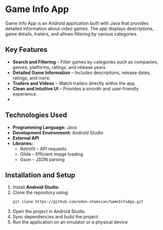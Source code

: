 # Game Info App

Game Info App is an Android application built with Java that provides detailed information about video games. The app displays descriptions, game details, trailers, and allows filtering by various categories.

## Key Features
- **Search and Filtering** – Filter games by categories such as companies, genres, platforms, ratings, and release years.
- **Detailed Game Information** – Includes descriptions, release dates, ratings, and more.
- **Trailers and Videos** – Watch trailers directly within the app.
- **Clean and Intuitive UI** – Provides a smooth and user-friendly experience.
- 
## Technologies Used
- **Programming Language:** Java
- **Development Environment:** Android Studio
- **External API** 
- **Libraries:**
  - Retrofit – API requests
  - Glide – Efficient image loading
  - Gson – JSON parsing

## Installation and Setup
1. Install **Android Studio**.
2. Clone the repository using:
   ```sh
   git clone https://github.com/eden-shamsian/GameInfoApp.git
3. Open the project in Android Studio.
4. Sync dependencies and build the project.
5. Run the application on an emulator or a physical device
